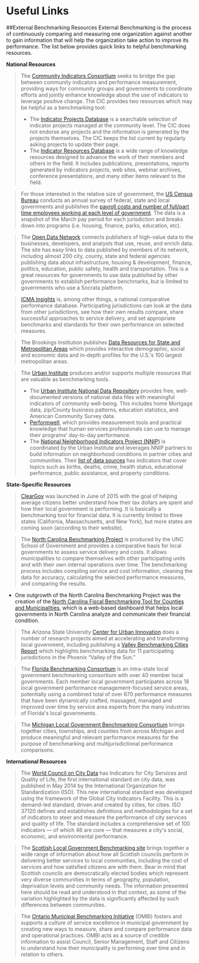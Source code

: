 # Useful Links

\##External Benchmarking Resources External Benchmarking is the process of continuously comparing and measuring one organization against another to gain information that will help the organization take action to improve its performance. The list below provides quick links to helpful benchmarking resources.

**National Resources**

> The [Community Indicators Consortium](https://isqols.org/Community-Indicators-Consortium-\(CIC\)) seeks to bridge the gap between community indicators and performance measurement, providing ways for community groups and governments to coordinate efforts and jointly enhance knowledge about the use of indicators to leverage positive change. The CIC provides two resources which may be helpful as a benchmarking tool:
>
> * The [Indicator Projects Database](https://www.neighborhoodindicators.org/issue-area/52) is a searchable selection of indicator projects managed at the community level. The CIC does not endorse any projects and the information is generated by the projects themselves. The CIC keeps the list current by regularly asking projects to update their page.
> * The [Indicator Resources Database](https://data.worldbank.org/indicator) is a wide range of knowledge resources designed to advance the work of their members and others in the field. It includes publications, presentations, reports generated by indicators projects, web sites, webinar archives, conference presentations, and many other items relevant to the field.

> For those interested in the relative size of government, the [US Census Bureau](http://www.census.gov/) conducts an annual survey of federal, state and local governments and publishes the [payroll costs and number of full/part time employees working at each level of government](https://www.bls.gov/news.release/pdf/ecec.pdf). The data is a snapshot of the March pay period for each jurisdiction and breaks down into programs (i.e. housing, finance, parks, education, etc).

> The [Open Data Network](https://www.opendatanetwork.com/) connects publishers of high-value data to the businesses, developers, and analysts that use, reuse, and enrich data. The site has easy links to data published by members of its network, including almost 200 city, county, state and federal agencies publishing data about infrastructure, housing & development, finance, politics, education, public safety, health and transportation. This is a great resources for governments to use data publsihed by other governments to establish performance benchmarks, but is limited to governments who use a Socrata platform.

> [ICMA Insights](https://members.icma.org/eweb/DynamicPage.aspx?WebCode=insightssubscribersstate) is, among other things, a national comparative performance database. Participating jurisdictions can look at the data from other jurisdictions, see how their own results compare, share successful approaches to service delivery, and set appropriate benchmarks and standards for their own performance on selected measures.

> The Brookings Institution publishes [Data Resources for State and Metropolitan Areas](https://www.census.gov/programs-surveys/metro-micro.html) which provides interactive demographic, social and economic data and in-depth profiles for the U.S.'s 100 largest metropolitan areas.

> The [Urban Institute](https://www.urban.org/) produces and/or supports multiple resources that are valuable as benchmarking tools.
>
> * The [Urban Institute National Data Repository](https://www.urban.org/) provides free, well-documented versions of national data files with meaningful indicators of community well-being. This includes home Mortgage data, zip/County business patterns, education statistics, and American Community Survey data.
> * [Performwell](https://www.urban.org/urban-wire/performwell-online-resource-help-nonprofits-become-evidence-based), which provides measurement tools and practical knowledge that human services professionals can use to manage their programs’ day-to-day performance.
> * The [National Neighborhood Indicators Project (NNIP)](https://www.neighborhoodindicators.org/) is coordinated by the Urban Institute and leverages NNIP partners to build information on neighborhood conditions in partner cities and communities. Their [list of data sources](https://www.neighborhoodindicators.org/data-tech/sources) has indicators that cover topics such as births, deaths, crime, health status, educational performance, public assistance, and property conditions.

**State-Specific Resources**

> [ClearGov](https://cleargov.com/) was launched in June of 2015 with the goal of helping average citizens better understand how their tax dollars are spent and how their local government is performing. It is basically a benchmarking tool for financial data. It is currently limited to three states (California, Massachusetts, and New York), but more states are coming soon (according to their website).

> The [North Carolina Benchmarking Project](https://benchmarking.sog.unc.edu/) is produced by the UNC School of Government and provides a comparative basis for local governments to assess service delivery and costs. It allows municipalities to compare themselves with other participating units and with their own internal operations over time. The benchmarking process includes compiling service and cost information, cleaning the data for accuracy, calculating the selected performance measures, and comparing the results.

* One outgrowth of the North Carolina Benchmarking Project was the creation of the [North Carolina Fiscal Benchmarking Tool for Counties and Municipalities](https://www.sog.unc.edu/blogs/death-and-taxes/north-carolinas-county-and-municipal-fiscal-analysis-tool-research-review), which is a web-based dashboard that helps local governments in North Carolina analyze and communicate their financial condition.

> The Arizona State University [Center for Urban Innovation](https://urbaninnovation.asu.edu/) does a number of research projects aimed at accelerating and transforming local government, including publishing a [Valley Benchmarking Cities Report](https://urbaninnovation.asu.edu/valley-benchmark-communities) which highlights benchmarking data for 11 participating jurisdictions in the Phoenix “Valley of the Sun.”

> The [Florida Benchmarking Consortium](https://www.flbenchmark.org/) is an intra-state local government benchmarking consortium with over 40 member local governments. Each member local government participates across 18 local government performance management-focused service areas, potentially using a combined total of over 670 performance measures that have been dynamically crafted, massaged, managed and improved over time by service area experts from the many industries of Florida's local governments.

> The [Michigan Local Government Benchmarking Consortium](https://www.canr.msu.edu/afre/uploads/files/Schulz_Mary/2012-january-benchmarking-consortium.pdf) brings together cities, townships, and counties from across Michigan and produce meaningful and relevant performance measures for the purpose of benchmarking and multijurisdictional performance comparisons.

**International Resources**

> The [World Council on City Data](https://www.dataforcities.org/) has Indicators for City Services and Quality of Life, the first international standard on city data, was published in May 2014 by the International Organization for Standardization (ISO). This new international standard was developed using the framework of the Global City Indicators Facility. This is a demand-led standard, driven and created by cities, for cities. ISO 37120 defines and establishes definitions and methodologies for a set of indicators to steer and measure the performance of city services and quality of life. The standard includes a comprehensive set of 100 indicators — of which 46 are core — that measures a city's social, economic, and environmental performance.

> The [Scottish Local Government Benchmarking site](https://www.scotborders.gov.uk/performance-1/local-government-benchmarking) brings together a wide range of information about how all Scottish councils perform in delivering better services to local communities, including the cost of services and how satisfied citizens are with them. Bear in mind that Scottish councils are democratically elected bodies which represent very diverse communities in terms of geography, population, deprivation levels and community needs. The information presented here should be read and understood in that context, as some of the variation highlighted by the data is significantly affected by such differences between communities.

> The [Ontario Municipal Benchmarking Initiative](https://www.thecommonwealth-ilibrary.org/index.php/comsec/catalog/download/90/87/352?inline=1) (OMBI) fosters and supports a culture of service excellence in municipal government by creating new ways to measure, share and compare performance data and operational practices. OMBI acts as a source of credible information to assist Council, Senior Management, Staff and Citizens to understand how their municipality is performing over time and in relation to others.
